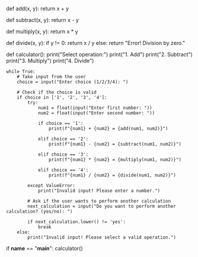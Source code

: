 def add(x, y):
    return x + y

def subtract(x, y):
    return x - y

def multiply(x, y):
    return x * y

def divide(x, y):
    if y != 0:
        return x / y
    else:
        return "Error! Division by zero."

def calculator():
    print("Select operation:")
    print("1. Add")
    print("2. Subtract")
    print("3. Multiply")
    print("4. Divide")

    while True:
        # Take input from the user
        choice = input("Enter choice (1/2/3/4): ")

        # Check if the choice is valid
        if choice in ['1', '2', '3', '4']:
            try:
                num1 = float(input("Enter first number: "))
                num2 = float(input("Enter second number: "))

                if choice == '1':
                    print(f"{num1} + {num2} = {add(num1, num2)}")

                elif choice == '2':
                    print(f"{num1} - {num2} = {subtract(num1, num2)}")

                elif choice == '3':
                    print(f"{num1} * {num2} = {multiply(num1, num2)}")

                elif choice == '4':
                    print(f"{num1} / {num2} = {divide(num1, num2)}")

            except ValueError:
                print("Invalid input! Please enter a number.")

            # Ask if the user wants to perform another calculation
            next_calculation = input("Do you want to perform another calculation? (yes/no): ")

            if next_calculation.lower() != 'yes':
                break
        else:
            print("Invalid input! Please select a valid operation.")

if __name__ == "__main__":
    calculator()
